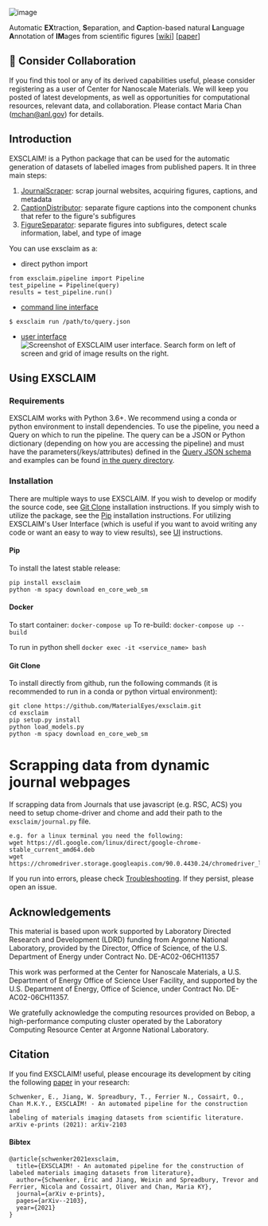 ![image](https://drive.google.com/uc?export=view&id=142XkACsDxT9r9VgVg0RUsVvjJhaBqRIs)

Automatic **EX**traction, **S**eparation, and **C**aption-based natural **L**anguage **A**nnotation of **IM**ages from scientific figures
[[wiki](https://github.com/MaterialEyes/exsclaim/wiki)] [[paper](https://arxiv.org/abs/2103.10631)]


## 🤔 Consider Collaboration

If you find this tool or any of its derived capabilities useful, please consider registering as a user of Center for Nanoscale Materials. We will keep you posted of latest developments, as well as opportunities for computational resources, relevant data, and collaboration. Please contact Maria Chan (mchan@anl.gov) for details.

## Introduction

EXSCLAIM! is a Python package that can be used for the automatic generation of datasets of labelled images from published papers. It in three main steps:
1. [JournalScraper](https://github.com/MaterialEyes/exsclaim/wiki/JournalScraper): scrap journal websites, acquiring figures, captions, and metadata
2. [CaptionDistributor](https://github.com/MaterialEyes/exsclaim/wiki/JournalScraper): separate figure captions into the component chunks that refer to the figure's subfigures
3. [FigureSeparator](https://github.com/MaterialEyes/exsclaim/wiki/JournalScraper): separate figures into subfigures, detect scale information, label, and type of image

You can use exsclaim as a:
- direct python import
```
from exsclaim.pipeline import Pipeline
test_pipeline = Pipeline(query)
results = test_pipeline.run()
```
- [command line interface](https://github.com/MaterialEyes/exsclaim/wiki/Command-Line-Interface)
```
$ exsclaim run /path/to/query.json
```
- [user interface](https://github.com/MaterialEyes/exsclaim/wiki/User-Interface)
![Screenshot of EXSCLAIM user interface. Search form on left of screen and grid of image results on the right.](https://drive.google.com/uc?export=view&id=1OGPrMwld_9fYPlYh50PV7JowIzP52nha)

## Using EXSCLAIM

### Requirements
EXSCLAIM works with Python 3.6+. We recommend using a conda or python environment to install dependencies. To use the pipeline, you need a Query on which to run the pipeline. The query can be a JSON or Python dictionary (depending on how you are accessing the pipeline) and must have the parameters(/keys/attributes) defined in the [Query JSON schema](https://github.com/MaterialEyes/exsclaim/wiki/JSON-Schema#query-json-) and examples can be found [in the query directory](https://github.com/MaterialEyes/exsclaim/tree/master/query).

### Installation
There are multiple ways to use EXSCLAIM. If you wish to develop or modify the source code, see [Git Clone](#gitclone) installation instructions. If you simply wish to utilize the package, see the [Pip](#pip) installation instructions. For utilizing EXSCLAIM's User Interface (which is useful if you want to avoid writing any code or want an easy to way to view results), see [UI](#ui) instructions.

#### Pip
To install the latest stable release:
```
pip install exsclaim
python -m spacy download en_core_web_sm
```

#### Docker
To start container:
`docker-compose up`
To re-build:
`docker-compose up --build`


To run in python shell
`docker exec -it <service_name> bash`

#### Git Clone
To install directly from github, run the following commands (it is recommended to run in a conda or python virtual environment):
```
git clone https://github.com/MaterialEyes/exsclaim.git
cd exsclaim
pip setup.py install
python load_models.py
python -m spacy download en_core_web_sm
```

# Scrapping data from dynamic journal webpages
If scrapping data from Journals that use javascript (e.g. RSC, ACS) you need to setup chome-driver and chome and add their path to the `exsclaim/journal.py` file.
```
e.g. for a linux terminal you need the following:
wget https://dl.google.com/linux/direct/google-chrome-stable_current_amd64.deb
wget https://chromedriver.storage.googleapis.com/90.0.4430.24/chromedriver_linux64.zip
```

If you run into errors, please check [Troubleshooting](https://github.com/MaterialEyes/exsclaim/wiki/Troubleshooting). If they persist, please open an issue.

## Acknowledgements <a name="credits"></a>
This material is based upon work supported by Laboratory Directed Research and Development (LDRD) funding from Argonne National Laboratory, provided by the Director, Office of Science, of the U.S. Department of Energy under Contract No. DE-AC02-06CH11357

This work was performed at the Center for Nanoscale Materials, a U.S. Department of Energy Office of Science User Facility, and supported by the U.S. Department of Energy, Office of Science, under Contract No. DE-AC02-06CH11357.

We gratefully acknowledge the computing resources provided on Bebop, a high-performance computing cluster operated by the Laboratory Computing Resource Center at Argonne National Laboratory.

## Citation
If you find EXSCLAIM! useful, please encourage its development by citing the following [paper](https://arxiv.org/abs/2103.10631) in your research:
```
Schwenker, E., Jiang, W. Spreadbury, T., Ferrier N., Cossairt, O., Chan M.K.Y., EXSCLAIM! - An automated pipeline for the construction and
labeling of materials imaging datasets from scientific literature. arXiv e-prints (2021): arXiv-2103
```

#### Bibtex
```
@article{schwenker2021exsclaim,
  title={EXSCLAIM! - An automated pipeline for the construction of labeled materials imaging datasets from literature},
  author={Schwenker, Eric and Jiang, Weixin and Spreadbury, Trevor and Ferrier, Nicola and Cossairt, Oliver and Chan, Maria KY},
  journal={arXiv e-prints},
  pages={arXiv--2103},
  year={2021}
}
```
